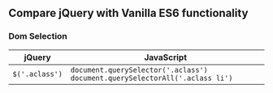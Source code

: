 ## Compare jQuery with Vanilla ES6 functionality 

### Dom Selection

| jQuery | JavaScript |
|---|---|
| ```$('.aclass')``` | ```document.querySelector('.aclass') document.querySelectorAll('.aclass li')``` |
